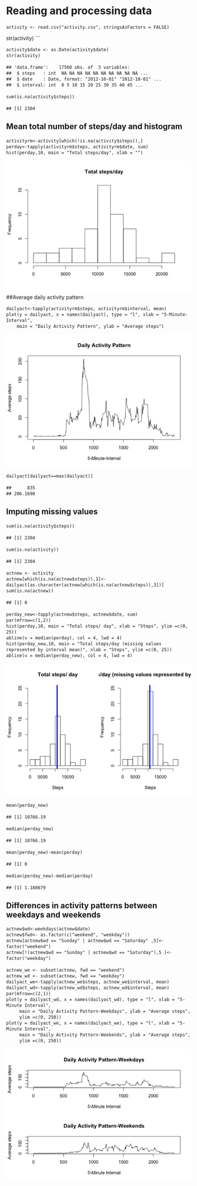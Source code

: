 Reading and processing data
===========================

    activity <- read.csv("activity.csv", stringsAsFactors = FALSE)

str(activity) \`\`\`

    activity$date <- as.Date(activity$date)
    str(activity)

    ## 'data.frame':    17568 obs. of  3 variables:
    ##  $ steps   : int  NA NA NA NA NA NA NA NA NA NA ...
    ##  $ date    : Date, format: "2012-10-01" "2012-10-01" ...
    ##  $ interval: int  0 5 10 15 20 25 30 35 40 45 ...

    sum(is.na(activity$steps))

    ## [1] 2304

Mean total number of steps/day and histogram
--------------------------------------------

    activityrm<-activity[which(!is.na(activity$steps)),]
    perday<-tapply(activityrm$steps, activityrm$date, sum)
    hist(perday,10, main = "Total steps/day", xlab = "")

![](PA1_template_files/figure-markdown_strict/mean%20and%20histogram-1.png)
\#\#Average daily activity pattern

    dailyact<-tapply(activityrm$steps, activityrm$interval, mean)
    plot(y = dailyact, x = names(dailyact), type = "l", xlab = "5-Minute-Interval", 
        main = "Daily Activity Pattern", ylab = "Average steps")

![](PA1_template_files/figure-markdown_strict/average%20pattern%20and%20plot-1.png)

    dailyact[dailyact==max(dailyact)]

    ##      835 
    ## 206.1698

Imputing missing values
-----------------------

    sum(is.na(activity$steps))

    ## [1] 2304

    sum(is.na(activity))

    ## [1] 2304

    actnew <- activity
    actnew[which(is.na(actnew$steps)),1]<-
    dailyact[as.character(actnew[which(is.na(actnew$steps)),3])]
    sum(is.na(actnew))

    ## [1] 0

    perday_new<-tapply(actnew$steps, actnew$date, sum)
    par(mfrow=c(1,2))
    hist(perday,10, main = "Total steps/ day", xlab = "Steps", ylim =c(0, 25))
    abline(v = median(perday), col = 4, lwd = 4)
    hist(perday_new,10, main = "Total steps/day (missing values represented by interval mean)", xlab = "Steps", ylim =c(0, 25))
    abline(v = median(perday_new), col = 4, lwd = 4)

![](PA1_template_files/figure-markdown_strict/histogram-1.png)

    mean(perday_new)

    ## [1] 10766.19

    median(perday_new)

    ## [1] 10766.19

    mean(perday_new)-mean(perday)

    ## [1] 0

    median(perday_new)-median(perday)

    ## [1] 1.188679

Differences in activity patterns between weekdays and weekends
--------------------------------------------------------------

    actnew$wd<-weekdays(actnew$date)
    actnew$fwd<- as.factor(c("weekend", "weekday"))
    actnew[actnew$wd == "Sunday" | actnew$wd == "Saturday" ,5]<- factor("weekend")
    actnew[!(actnew$wd == "Sunday" | actnew$wd == "Saturday"),5 ]<- factor("weekday")

    actnew_we <- subset(actnew, fwd == "weekend")
    actnew_wd <- subset(actnew, fwd == "weekday") 
    dailyact_we<-tapply(actnew_we$steps, actnew_we$interval, mean)
    dailyact_wd<-tapply(actnew_wd$steps, actnew_wd$interval, mean)
    par(mfrow=c(2,1))
    plot(y = dailyact_wd, x = names(dailyact_wd), type = "l", xlab = "5-Minute Interval", 
         main = "Daily Activity Pattern-Weekdays", ylab = "Average steps", 
         ylim =c(0, 250))
    plot(y = dailyact_we, x = names(dailyact_we), type = "l", xlab = "5-Minute Interval", 
         main = "Daily Activity Pattern-Weekends", ylab = "Average steps", 
         ylim =c(0, 250))

![](PA1_template_files/figure-markdown_strict/plot-1.png)
